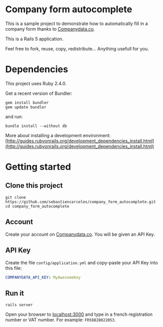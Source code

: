 # Company form autocomplete

This is a sample project to demonstrate how to automatically fill in a company form thanks to [Companydata.co](https://www.companydata.co).

This is a Rails 5 application.

Feel free to fork, reuse, copy, redistribute... Anything usefull for you.

# Dependencies

This project uses Ruby 2.4.0.

Get a recent version of Bundler:

```shell
gem install bundler
gem update bundler
```

and run:

```shell
bundle install --without db
```

More about installing a development environment: [http://guides.rubyonrails.org/development_dependencies_install.html](http://guides.rubyonrails.org/development_dependencies_install.html)

# Getting started

## Clone this project

```shell
git clone https://github.com/sebastiencarceles/company_form_autocomplete.git
cd company_form_autocomplete
```

## Account

Create your account on [Companydata.co](https://www.companydata.co). You will be given an API Key.

## API Key

Create the file `config/application.yml` and copy-paste your API Key into this file:

```yml
COMPANYDATA_API_KEY: MyAwesomeKey
```

## Run it

```shell
rails server
```

Open your browser to [localhost:3000](http://localhost:3000) and type in a french registration number or VAT number. For example: `FR58828022053`.
